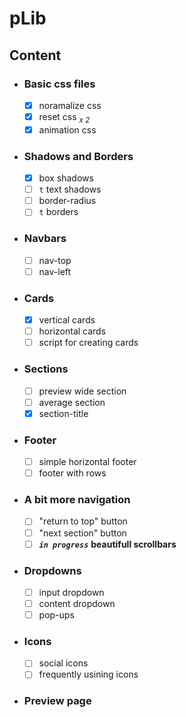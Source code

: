 # pLib
## Content
- ### Basic css files
     - [x] noramalize css
     - [x] reset css <sub> *x 2* </sub>
     - [x] animation css
- ### Shadows and Borders 
     - [x] box shadows
     - [ ] `t` text shadows
     - [ ] border-radius 
     - [ ] `t` borders
- ### Navbars
     - [ ] nav-top
     - [ ] nav-left
- ### Cards
     - [x] vertical cards
     - [ ] horizontal cards
     - [ ] script for creating cards
- ### Sections
     - [ ] preview wide section
     - [ ] average section
     - [x] section-title
- ### Footer
     - [ ] simple horizontal footer
     - [ ] footer with rows
- ### A bit more navigation
     - [ ] "return to top" button
     - [ ] "next section" button
     - [ ] __*`in progress`*__ __beautifull scrollbars__
- ### Dropdowns
     - [ ] input dropdown
     - [ ] content dropdown
     - [ ] pop-ups
- ### Icons
     - [ ] social icons
     - [ ] frequently usining icons
- ### Preview page
